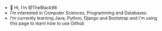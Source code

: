 - 👋 Hi, I’m @TheBlack98
- I’m interested in Computer Sciences, Programming and Databases.
- I’m currently learning Java, Python, Django and Bootstrap and i'm using this page to learn how to use Github

<!---
TheBlack98/TheBlack98 is a ✨ special ✨ repository because its `README.md` (this file) appears on your GitHub profile.
You can click the Preview link to take a look at your changes.
--->

